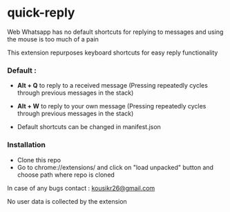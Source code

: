 # quick-reply


Web Whatsapp has no default shortcuts for replying to messages and using the mouse is too much of a pain

This extension repurposes keyboard shortcuts for easy reply functionality

### Default : 
 - **Alt + Q** to reply to a received message (Pressing repeatedly cycles through previous messages in the stack)

 - **Alt + W** to reply to your own message (Pressing repeatedly cycles through previous messages in the stack)

 - Default shortcuts can be changed in manifest.json

### Installation

- Clone this repo
- Go to chrome://extensions/ and click on "load unpacked" button and choose path where repo is cloned




In case of any bugs contact : kousikr26@gmail.com

No user data is collected by the extension



